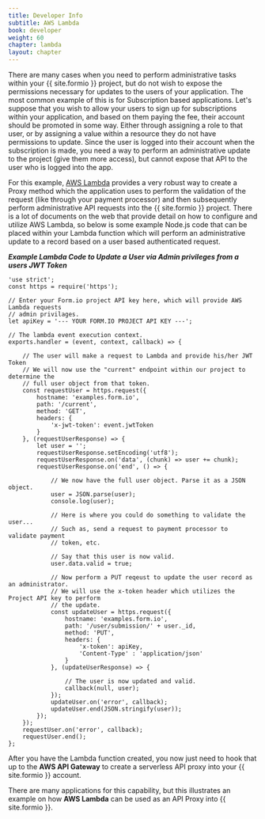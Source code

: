 ```yaml
---
title: Developer Info
subtitle: AWS Lambda
book: developer
weight: 60
chapter: lambda
layout: chapter
---
```

There are many cases when you need to perform administrative tasks within your {{ site.formio }} project, but do not wish to expose
the permissions necessary for updates to the users of your application. The most common example
of this is for Subscription based applications. Let's suppose that you wish to allow your users to sign up for subscriptions
within your application, and based on them paying the fee, their account should be promoted in some way. Either through
assigning a role to that user, or by assigning a value within a resource they do not have permissions to update. Since the
user is logged into their account when the subscription is made, you need a way to perform an administrative update to the
project (give them more access), but cannot expose that API to the user who is logged into the app.

For this example, [AWS Lambda](https://aws.amazon.com/lambda) provides a very robust way to create a Proxy method which
the application uses to perform the validation of the request (like through your payment processor) and then subsequently
perform administrative API requests into the {{ site.formio }} project. There is a lot of documents on the web that provide detail
on how to configure and utilize AWS Lambda, so below is some example Node.js code that can be placed within your Lambda
function which will perform an administrative update to a record based on a user based authenticated request.

***Example Lambda Code to Update a User via Admin privileges from a users JWT Token***

```
'use strict';
const https = require('https');

// Enter your Form.io project API key here, which will provide AWS Lambda requests
// admin privilages.
let apiKey = '--- YOUR FORM.IO PROJECT API KEY ---';

// The lambda event execution context.
exports.handler = (event, context, callback) => {

    // The user will make a request to Lambda and provide his/her JWT Token
    // We will now use the "current" endpoint within our project to determine the
    // full user object from that token.
    const requestUser = https.request({
        hostname: 'examples.form.io',
        path: '/current',
        method: 'GET',
        headers: {
            'x-jwt-token': event.jwtToken
        }
    }, (requestUserResponse) => {
        let user = '';
        requestUserResponse.setEncoding('utf8');
        requestUserResponse.on('data', (chunk) => user += chunk);
        requestUserResponse.on('end', () => {

            // We now have the full user object. Parse it as a JSON object.
            user = JSON.parse(user);
            console.log(user);

            // Here is where you could do something to validate the user...
            // Such as, send a request to payment processor to validate payment
            // token, etc.

            // Say that this user is now valid.
            user.data.valid = true;

            // Now perform a PUT reqeust to update the user record as an administrator.
            // We will use the x-token header which utilizes the Project API key to perform
            // the update.
            const updateUser = https.request({
                hostname: 'examples.form.io',
                path: '/user/submission/' + user._id,
                method: 'PUT',
                headers: {
                    'x-token': apiKey,
                    'Content-Type' : 'application/json'
                }
            }, (updateUserResponse) => {

                // The user is now updated and valid.
                callback(null, user);
            });
            updateUser.on('error', callback);
            updateUser.end(JSON.stringify(user));
        });
    });
    requestUser.on('error', callback);
    requestUser.end();
};
```

After you have the Lambda function created, you now just need to hook that up to the **AWS API Gateway** to create a
serverless API proxy into your {{ site.formio }} account.

There are many applications for this capability, but this illustrates an example on how **AWS Lambda** can be used as an
API Proxy into {{ site.formio }}.
